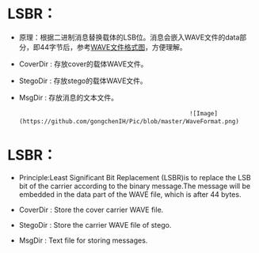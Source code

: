 # LSBR：
- 原理：根据二进制消息替换载体的LSB位。消息会嵌入WAVE文件的data部分，即44字节后，参考[WAVE文件格式图](https://github.com/gongchenIH/Pic/blob/master/WaveFormat.png)，方便理解。

- CoverDir : 存放cover的载体WAVE文件。

- StegoDir : 存放stego的载体WAVE文件。

- MsgDir : 存放消息的文本文件。

                                                      ![Image](https://github.com/gongchenIH/Pic/blob/master/WaveFormat.png)
  
  
 
# LSBR：

- Principle:Least Significant Bit Replacement (LSBR)is to replace the LSB  bit of the carrier according to the binary message.The message will be embedded in the data part of the WAVE file, which is after 44 bytes.
- CoverDir : Store the cover carrier WAVE file.
- StegoDir : Store the carrier WAVE file of stego.

- MsgDir : Text file for storing messages.


